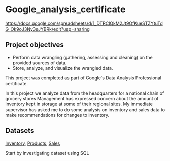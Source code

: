 # Google_analysis_certificate
https://docs.google.com/spreadsheets/d/1_DTRClQkM2Jt9OfKueSTZYtuTdG_Ok9oJ3Ny3sJYBRk/edit?usp=sharing

## Project objectives

* Perform data wrangling (gathering, assessing and cleaning) on the provided sources of data.
* Store, analyze, and visualize the wrangled data.

This project was completed as part of Google's Data Analysis Professional certificate.

In this project we analyze data from the headquarters for a national chain of grocery stores
Management has expressed concern about the amount of inventory kept in storage at some of their regional sites. 
My immediate supervisor has asked me to do some analysis on inventory and sales data to make recommendations for changes to inventory.

## Datasets
[Inventory](https://drive.google.com/u/0/uc?id=1FCo85-_jwlOkqucuiizlP3WyCEu1uXBH&export=download), [Products](https://drive.google.com/u/0/uc?id=1Qm1FFskt30Cc1I8XbptukBnT3T1ZHeJ-&export=download), [Sales](https://drive.google.com/u/0/uc?id=1hQ3_EqXPANEPhyY-VDKa9LTuB73E_DVT&export=download)



Start by investigating dataset using SQL


